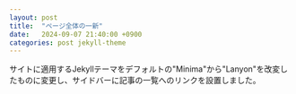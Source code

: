 ```yaml
---
layout: post
title:  "ページ全体の一新"
date:   2024-09-07 21:40:00 +0900
categories: post jekyll-theme
---
```


サイトに適用するJekyllテーマをデフォルトの"Minima"から"Lanyon"を改変したものに変更し、サイドバーに記事の一覧へのリンクを設置しました。  



